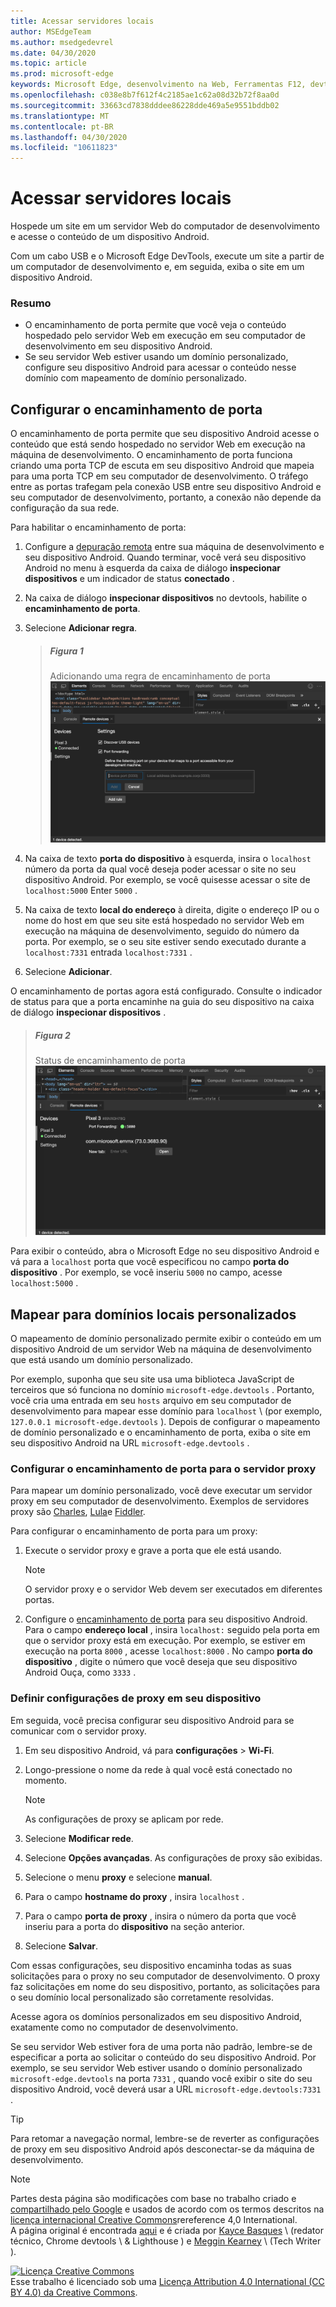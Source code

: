 ```yaml
---
title: Acessar servidores locais
author: MSEdgeTeam
ms.author: msedgedevrel
ms.date: 04/30/2020
ms.topic: article
ms.prod: microsoft-edge
keywords: Microsoft Edge, desenvolvimento na Web, Ferramentas F12, devtools
ms.openlocfilehash: c038e8b7f612f4c2185ae1c62a08d32b72f8aa0d
ms.sourcegitcommit: 33663cd7838dddee86228dde469a5e9551bddb02
ms.translationtype: MT
ms.contentlocale: pt-BR
ms.lasthandoff: 04/30/2020
ms.locfileid: "10611823"
---
```

<!-- Copyright Kayce Basques 

   Licensed under the Apache License, Version 2.0 (the "License");
   you may not use this file except in compliance with the License.
   You may obtain a copy of the License at

       https://www.apache.org/licenses/LICENSE-2.0

   Unless required by applicable law or agreed to in writing, software
   distributed under the License is distributed on an "AS IS" BASIS,
   WITHOUT WARRANTIES OR CONDITIONS OF ANY KIND, either express or implied.
   See the License for the specific language governing permissions and
   limitations under the License.  -->  





# Acessar servidores locais   




Hospede um site em um servidor Web do computador de desenvolvimento e acesse o conteúdo de um dispositivo Android.  

Com um cabo USB e o Microsoft Edge DevTools, execute um site a partir de um computador de desenvolvimento e, em seguida, exiba o site em um dispositivo Android.  

### Resumo  

*   O encaminhamento de porta permite que você veja o conteúdo hospedado pelo servidor Web em execução em seu computador de desenvolvimento em seu dispositivo Android.  
*   Se seu servidor Web estiver usando um domínio personalizado, configure seu dispositivo Android para acessar o conteúdo nesse domínio com mapeamento de domínio personalizado.  

## Configurar o encaminhamento de porta   

O encaminhamento de porta permite que seu dispositivo Android acesse o conteúdo que está sendo hospedado no servidor Web em execução na máquina de desenvolvimento.  O encaminhamento de porta funciona criando uma porta TCP de escuta em seu dispositivo Android que mapeia para uma porta TCP em seu computador de desenvolvimento.  O tráfego entre as portas trafegam pela conexão USB entre seu dispositivo Android e seu computador de desenvolvimento, portanto, a conexão não depende da configuração da sua rede.  

Para habilitar o encaminhamento de porta:  

1.  Configure a [depuração remota][RemoteDebuggingGettingStarted] entre sua máquina de desenvolvimento e seu dispositivo Android.  Quando terminar, você verá seu dispositivo Android no menu à esquerda da caixa de diálogo **inspecionar dispositivos** e um indicador de status **conectado** .  
1.  Na caixa de diálogo **inspecionar dispositivos** no devtools, habilite o **encaminhamento de porta**.  
1.  Selecione **Adicionar regra**.  
    
    > ##### Figura 1  
    > Adicionando uma regra de encaminhamento de porta  
    > ![Adicionando uma regra de encaminhamento de porta][ImageAddRule]  
    
1.  Na caixa de texto **porta do dispositivo** à esquerda, insira o `localhost` número da porta da qual você deseja poder acessar o site no seu dispositivo Android.  Por exemplo, se você quisesse acessar o site de `localhost:5000` Enter `5000` .  
1.  Na caixa de texto **local do endereço** à direita, digite o endereço IP ou o nome do host em que seu site está hospedado no servidor Web em execução na máquina de desenvolvimento, seguido do número da porta.  Por exemplo, se o seu site estiver sendo executado durante a `localhost:7331` entrada `localhost:7331` .  
1.  Selecione **Adicionar**.  

O encaminhamento de portas agora está configurado.  Consulte o indicador de status para que a porta encaminhe na guia do seu dispositivo na caixa de diálogo **inspecionar dispositivos** .  

> ##### Figura 2  
> Status de encaminhamento de porta  
> ![Status de encaminhamento de porta][ImagePortForwardingStatus]  

Para exibir o conteúdo, abra o Microsoft Edge no seu dispositivo Android e vá para a `localhost` porta que você especificou no campo **porta do dispositivo** .  Por exemplo, se você inseriu `5000` no campo, acesse `localhost:5000` .  

## Mapear para domínios locais personalizados   

O mapeamento de domínio personalizado permite exibir o conteúdo em um dispositivo Android de um servidor Web na máquina de desenvolvimento que está usando um domínio personalizado.  

Por exemplo, suponha que seu site usa uma biblioteca JavaScript de terceiros que só funciona no domínio `microsoft-edge.devtools` .  Portanto, você cria uma entrada em seu `hosts` arquivo em seu computador de desenvolvimento para mapear esse domínio para `localhost` \ (por exemplo, `127.0.0.1 microsoft-edge.devtools` \).  Depois de configurar o mapeamento de domínio personalizado e o encaminhamento de porta, exiba o site em seu dispositivo Android na URL `microsoft-edge.devtools` .  

### Configurar o encaminhamento de porta para o servidor proxy  

Para mapear um domínio personalizado, você deve executar um servidor proxy em seu computador de desenvolvimento.  Exemplos de servidores proxy são [Charles][CharlesWebDebuggingProxy], [Lula][SquidOptimisingWebDelivery]e [Fiddler][FiddlerWebDebuggingProxy].  

Para configurar o encaminhamento de porta para um proxy:  

1.  Execute o servidor proxy e grave a porta que ele está usando.  
    
    > [!NOTE]
    > O servidor proxy e o servidor Web devem ser executados em diferentes portas.  
    
1.  Configure o [encaminhamento de porta](#set-up-port-forwarding) para seu dispositivo Android.  Para o campo **endereço local** , insira `localhost:` seguido pela porta em que o servidor proxy está em execução.  Por exemplo, se estiver em execução na porta `8000` , acesse `localhost:8000` .  No campo **porta do dispositivo** , digite o número que você deseja que seu dispositivo Android Ouça, como `3333` .  

### Definir configurações de proxy em seu dispositivo  

Em seguida, você precisa configurar seu dispositivo Android para se comunicar com o servidor proxy.  

1.  Em seu dispositivo Android, vá para **configurações**  >  **Wi-Fi**.  
1.  Longo-pressione o nome da rede à qual você está conectado no momento.  
    
    > [!NOTE]
    > As configurações de proxy se aplicam por rede.  
    
1.  Selecione **Modificar rede**.  
1.  Selecione **Opções avançadas**.  As configurações de proxy são exibidas.  
1.  Selecione o menu **proxy** e selecione **manual**.  
1.  Para o campo **hostname do proxy** , insira `localhost` .  
1.  Para o campo **porta de proxy** , insira o número da porta que você inseriu para a porta do **dispositivo** na seção anterior.  
1.  Selecione **Salvar**.  

Com essas configurações, seu dispositivo encaminha todas as suas solicitações para o proxy no seu computador de desenvolvimento.  O proxy faz solicitações em nome do seu dispositivo, portanto, as solicitações para o seu domínio local personalizado são corretamente resolvidas.  

Acesse agora os domínios personalizados em seu dispositivo Android, exatamente como no computador de desenvolvimento.  

Se seu servidor Web estiver fora de uma porta não padrão, lembre-se de especificar a porta ao solicitar o conteúdo do seu dispositivo Android.  Por exemplo, se seu servidor Web estiver usando o domínio personalizado `microsoft-edge.devtools` na porta `7331` , quando você exibir o site do seu dispositivo Android, você deverá usar a URL `microsoft-edge.devtools:7331` .  

> [!TIP]
> Para retomar a navegação normal, lembre-se de reverter as configurações de proxy em seu dispositivo Android após desconectar-se da máquina de desenvolvimento.  

<!--  -->  



<!-- image links -->  

[ImageAddRule]: /microsoft-edge/devtools-guide-chromium/media/remote-debugging-remote-devices-devices-port-forwarding-add-rule.msft.png "Figura 1: adicionando uma regra de encaminhamento de porta"  
[ImagePortForwardingStatus]: /microsoft-edge/devtools-guide-chromium/media/remote-debugging-remote-devices-devices-port-forwarding-5000-edge-user-agent.msft.png "Figura 2: status de encaminhamento de porta"  

<!-- links -->  

[RemoteDebuggingGettingStarted]: /microsoft-edge/devtools-guide-chromium/remote-debugging/index "Introdução à depuração remota de dispositivos Android"  

[CharlesWebDebuggingProxy]: https://www.charlesproxy.com "Proxy de depuração da Web Charles"  

[SquidOptimisingWebDelivery]: https://www.squid-cache.org "Lula: Optimising Web Delivery"  

[FiddlerWebDebuggingProxy]: https://www.telerik.com/fiddler "Fiddler – proxy de depuração de Web gratuito"  

> [!NOTE]
> Partes desta página são modificações com base no trabalho criado e [compartilhado pelo Google][GoogleSitePolicies] e usados de acordo com os termos descritos na [licença internacional Creative Commons][CCA4IL]rereference 4,0 International.  
> A página original é encontrada [aqui](https://developers.google.com/web/tools/chrome-devtools/remote-debugging/local-server) e é criada por [Kayce Basques][KayceBasques] \ (redator técnico, Chrome devtools \ & Lighthouse \) e [Meggin Kearney][MegginKearney] \ (Tech Writer \).  

[![Licença Creative Commons][CCby4Image]][CCA4IL]  
Esse trabalho é licenciado sob uma [Licença Attribution 4.0 International (CC BY 4.0) da Creative Commons][CCA4IL].  

[CCA4IL]: https://creativecommons.org/licenses/by/4.0  
[CCby4Image]: https://i.creativecommons.org/l/by/4.0/88x31.png  
[GoogleSitePolicies]: https://developers.google.com/terms/site-policies  
[KayceBasques]: https://developers.google.com/web/resources/contributors/kaycebasques  
[MegginKearney]: https://developers.google.com/web/resources/contributors/megginkearney  
